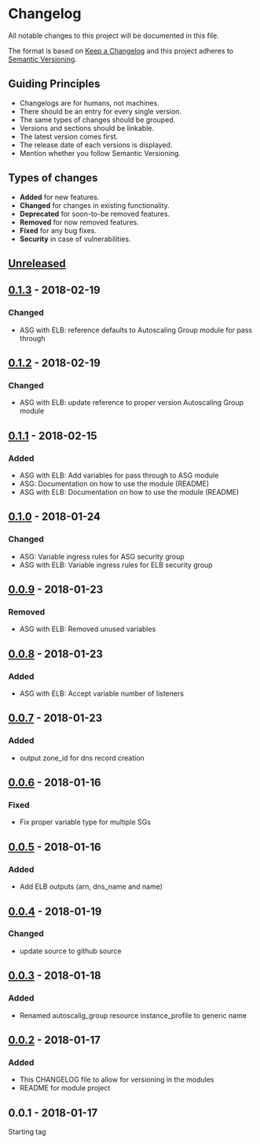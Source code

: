 # Changelog
All notable changes to this project will be documented in this file.

The format is based on [Keep a Changelog](http://keepachangelog.com/en/1.0.0/)
and this project adheres to [Semantic Versioning](http://semver.org/spec/v2.0.0.html).

## Guiding Principles
* Changelogs are for humans, not machines.
* There should be an entry for every single version.
* The same types of changes should be grouped.
* Versions and sections should be linkable.
* The latest version comes first.
* The release date of each versions is displayed.
* Mention whether you follow Semantic Versioning.

## Types of changes
* **Added** for new features.
* **Changed** for changes in existing functionality.
* **Deprecated** for soon-to-be removed features.
* **Removed** for now removed features.
* **Fixed** for any bug fixes.
* **Security** in case of vulnerabilities.

## [Unreleased]

## [0.1.3] - 2018-02-19
### Changed
- ASG with ELB: reference defaults to Autoscaling Group module for pass through

## [0.1.2] - 2018-02-19
### Changed
- ASG with ELB: update reference to proper version Autoscaling Group module

## [0.1.1] - 2018-02-15
### Added
- ASG with ELB: Add variables for pass through to ASG module
- ASG: Documentation on how to use the module (README)
- ASG with ELB: Documentation on how to use the module (README)

## [0.1.0] - 2018-01-24
### Changed
- ASG: Variable ingress rules for ASG security group
- ASG with ELB: Variable ingress rules for ELB security group

## [0.0.9] - 2018-01-23
### Removed
- ASG with ELB: Removed unused variables

## [0.0.8] - 2018-01-23
### Added
- ASG with ELB: Accept variable number of listeners

## [0.0.7] - 2018-01-23
### Added
- output zone_id for dns record creation

## [0.0.6] - 2018-01-16
### Fixed
- Fix proper variable type for multiple SGs

## [0.0.5] - 2018-01-16
### Added
- Add ELB outputs (arn, dns_name and name)

## [0.0.4] - 2018-01-19
### Changed
- update source to github source

## [0.0.3] - 2018-01-18
### Added
- Renamed autoscalig_group resource instance_profile to generic name

## [0.0.2] - 2018-01-17
### Added
- This CHANGELOG file to allow for versioning in the modules
- README for module project

## 0.0.1 - 2018-01-17
Starting tag

[Unreleased]: https://github.com/albumprinter/payments-tf-modules/compare/v0.1.3...HEAD
[0.1.3]: https://github.com/albumprinter/payments-tf-modules/compare/v0.1.2...v0.1.3
[0.1.2]: https://github.com/albumprinter/payments-tf-modules/compare/v0.1.1...v0.1.2
[0.1.1]: https://github.com/albumprinter/payments-tf-modules/compare/v0.1.0...v0.1.1
[0.1.0]: https://github.com/albumprinter/payments-tf-modules/compare/v0.0.9...v0.1.0
[0.0.9]: https://github.com/albumprinter/payments-tf-modules/compare/v0.0.8...v0.0.9
[0.0.8]: https://github.com/albumprinter/payments-tf-modules/compare/v0.0.7...v0.0.8
[0.0.7]: https://github.com/albumprinter/payments-tf-modules/compare/v0.0.6...v0.0.7
[0.0.6]: https://github.com/albumprinter/payments-tf-modules/compare/v0.0.5...v0.0.6
[0.0.5]: https://github.com/albumprinter/payments-tf-modules/compare/v0.0.4...v0.0.5
[0.0.4]: https://github.com/albumprinter/payments-tf-modules/compare/v0.0.3...v0.0.4
[0.0.3]: https://github.com/albumprinter/payments-tf-modules/compare/v0.0.2...v0.0.3
[0.0.2]: https://github.com/albumprinter/payments-tf-modules/compare/v0.0.1...v0.0.2
